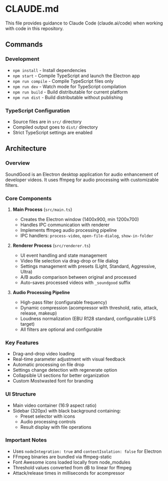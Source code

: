 # CLAUDE.md

This file provides guidance to Claude Code (claude.ai/code) when working with code in this repository.

## Commands

### Development
- `npm install` - Install dependencies
- `npm start` - Compile TypeScript and launch the Electron app
- `npm run compile` - Compile TypeScript files only
- `npm run dev` - Watch mode for TypeScript compilation
- `npm run build` - Build distributable for current platform
- `npm run dist` - Build distributable without publishing

### TypeScript Configuration
- Source files are in `src/` directory
- Compiled output goes to `dist/` directory
- Strict TypeScript settings are enabled

## Architecture

### Overview
SoundGood is an Electron desktop application for audio enhancement of developer videos. It uses ffmpeg for audio processing with customizable filters.

### Core Components

1. **Main Process** (`src/main.ts`)
   - Creates the Electron window (1400x900, min 1200x700)
   - Handles IPC communication with renderer
   - Implements ffmpeg audio processing pipeline
   - IPC handlers: `process-video`, `open-file-dialog`, `show-in-folder`

2. **Renderer Process** (`src/renderer.ts`)
   - UI event handling and state management
   - Video file selection via drag-drop or file dialog
   - Settings management with presets (Light, Standard, Aggressive, Ultra)
   - A/B audio comparison between original and processed
   - Auto-saves processed videos with `_soundgood` suffix

3. **Audio Processing Pipeline**
   - High-pass filter (configurable frequency)
   - Dynamic compression (acompressor with threshold, ratio, attack, release, makeup)
   - Loudness normalization (EBU R128 standard, configurable LUFS target)
   - All filters are optional and configurable

### Key Features
- Drag-and-drop video loading
- Real-time parameter adjustment with visual feedback
- Automatic processing on file drop
- Settings change detection with regenerate option
- Collapsible UI sections for better organization
- Custom Mostwasted font for branding

### UI Structure
- Main video container (16:9 aspect ratio)
- Sidebar (320px) with black background containing:
  - Preset selector with icons
  - Audio processing controls
  - Result display with file operations

### Important Notes
- Uses `nodeIntegration: true` and `contextIsolation: false` for Electron
- FFmpeg binaries are bundled via ffmpeg-static
- Font Awesome icons loaded locally from node_modules
- Threshold values converted from dB to linear for ffmpeg
- Attack/release times in milliseconds for acompressor